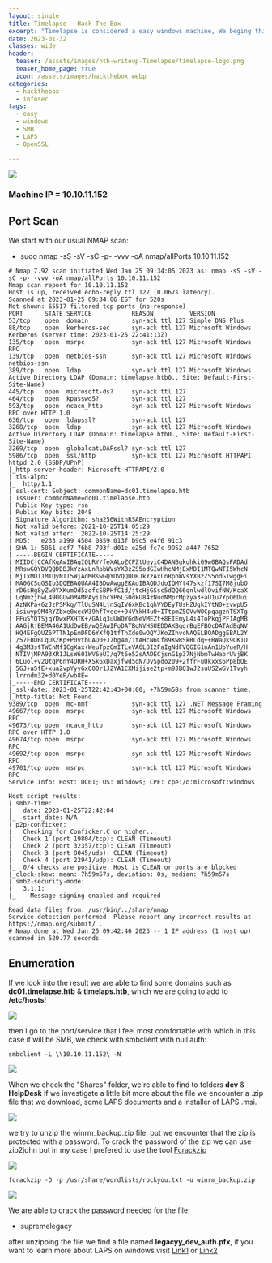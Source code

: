 ```yaml
---
layout: single
title: Timelapse - Hack The Box
excerpt: "Timelapse is considered a easy windows machine, We beging this be finding a pfx file in the shared SMB with null authentification. After getting the file we are able to extract the private key and the cert form it. Then we login as legacyy to the machine using evil-winrm over ssl. To gain access to Administrator we are able to find some credentials that lets us login with the user svc_deploy and using his privilege as LAPS_reader (group) then we are able to get admins 'temp' password"
date: 2023-01-32
classes: wide
header:
  teaser: /assets/images/htb-writeup-Timelapse/timelapse-logo.png
  teaser_home_page: true
  icon: /assets/images/hackthebox.webp
categories:
  - hackthebox
  - infosec
tags:
  - easy
  - windows
  - SMB
  - LAPS
  - OpenSSL

---
```


![](/assets/images/htb-writeup-Timelapse/timelapse-logo.png)

### Machine IP = 10.10.11.152

## Port Scan
We start with our usual NMAP scan:
* sudo nmap -sS -sV -sC -p- -vvv -oA nmap/allPorts 10.10.11.152

```
# Nmap 7.92 scan initiated Wed Jan 25 09:34:05 2023 as: nmap -sS -sV -sC -p- -vvv -oA nmap/allPorts 10.10.11.152
Nmap scan report for 10.10.11.152
Host is up, received echo-reply ttl 127 (0.067s latency).
Scanned at 2023-01-25 09:34:06 EST for 520s
Not shown: 65517 filtered tcp ports (no-response)
PORT      STATE SERVICE           REASON          VERSION
53/tcp    open  domain            syn-ack ttl 127 Simple DNS Plus
88/tcp    open  kerberos-sec      syn-ack ttl 127 Microsoft Windows Kerberos (server time: 2023-01-25 22:41:13Z)
135/tcp   open  msrpc             syn-ack ttl 127 Microsoft Windows RPC
139/tcp   open  netbios-ssn       syn-ack ttl 127 Microsoft Windows netbios-ssn
389/tcp   open  ldap              syn-ack ttl 127 Microsoft Windows Active Directory LDAP (Domain: timelapse.htb0., Site: Default-First-Site-Name)
445/tcp   open  microsoft-ds?     syn-ack ttl 127
464/tcp   open  kpasswd5?         syn-ack ttl 127
593/tcp   open  ncacn_http        syn-ack ttl 127 Microsoft Windows RPC over HTTP 1.0
636/tcp   open  ldapssl?          syn-ack ttl 127
3268/tcp  open  ldap              syn-ack ttl 127 Microsoft Windows Active Directory LDAP (Domain: timelapse.htb0., Site: Default-First-Site-Name)
3269/tcp  open  globalcatLDAPssl? syn-ack ttl 127
5986/tcp  open  ssl/http          syn-ack ttl 127 Microsoft HTTPAPI httpd 2.0 (SSDP/UPnP)
|_http-server-header: Microsoft-HTTPAPI/2.0
| tls-alpn: 
|_  http/1.1
| ssl-cert: Subject: commonName=dc01.timelapse.htb
| Issuer: commonName=dc01.timelapse.htb
| Public Key type: rsa
| Public Key bits: 2048
| Signature Algorithm: sha256WithRSAEncryption
| Not valid before: 2021-10-25T14:05:29
| Not valid after:  2022-10-25T14:25:29
| MD5:   e233 a199 4504 0859 013f b9c5 e4f6 91c3
| SHA-1: 5861 acf7 76b8 703f d01e e25d fc7c 9952 a447 7652
| -----BEGIN CERTIFICATE-----
| MIIDCjCCAfKgAwIBAgIQLRY/feXALoZCPZtUeyiC4DANBgkqhkiG9w0BAQsFADAd
| MRswGQYDVQQDDBJkYzAxLnRpbWVsYXBzZS5odGIwHhcNMjExMDI1MTQwNTI5WhcN
| MjIxMDI1MTQyNTI5WjAdMRswGQYDVQQDDBJkYzAxLnRpbWVsYXBzZS5odGIwggEi
| MA0GCSqGSIb3DQEBAQUAA4IBDwAwggEKAoIBAQDJdoIQMYt47skzf17SI7M8jubO
| rD6sHg8yZw0YXKumOd5zofcSBPHfC1d/jtcHjGSsc5dQQ66qnlwdlOvifNW/KcaX
| LqNmzjhwL49UGUw0MAMPAyi1hcYP6LG0dkU84zNuoNMprMpzya3+aU1u7YpQ6Dui
| AzNKPa+6zJzPSMkg/TlUuSN4LjnSgIV6xKBc1qhVYDEyTUsHZUgkIYtN0+zvwpU5
| isiwyp9M4RYZbxe0xecW39hfTvec++94VYkH4uO+ITtpmZ5OVvWOCpqagznTSXTg
| FFuSYQTSjqYDwxPXHTK+/GAlq3uUWQYGdNeVMEZt+8EIEmyL4i4ToPkqjPF1AgMB
| AAGjRjBEMA4GA1UdDwEB/wQEAwIFoDATBgNVHSUEDDAKBggrBgEFBQcDATAdBgNV
| HQ4EFgQUZ6PTTN1pEmDFD6YXfQ1tfTnXde0wDQYJKoZIhvcNAQELBQADggEBAL2Y
| /57FBUBLqUKZKp+P0vtbUAD0+J7bg4m/1tAHcN6Cf89KwRSkRLdq++RWaQk9CKIU
| 4g3M3stTWCnMf1CgXax+WeuTpzGmITLeVA6L8I2FaIgNdFVQGIG1nAn1UpYueR/H
| NTIVjMPA93XR1JLsW601WV6eUI/q7t6e52sAADECjsnG1p37NjNbmTwHabrUVjBK
| 6Luol+v2QtqP6nY4DRH+XSk6xDaxjfwd5qN7DvSpdoz09+2ffrFuQkxxs6Pp8bQE
| 5GJ+aSfE+xua2vpYyyGxO0Or1J2YA1CXMijise2tp+m9JBQ1wJ2suUS2wGv1Tvyh
| lrrndm32+d0YeP/wb8E=
|_-----END CERTIFICATE-----
|_ssl-date: 2023-01-25T22:42:43+00:00; +7h59m58s from scanner time.
|_http-title: Not Found
9389/tcp  open  mc-nmf            syn-ack ttl 127 .NET Message Framing
49667/tcp open  msrpc             syn-ack ttl 127 Microsoft Windows RPC
49673/tcp open  ncacn_http        syn-ack ttl 127 Microsoft Windows RPC over HTTP 1.0
49674/tcp open  msrpc             syn-ack ttl 127 Microsoft Windows RPC
49692/tcp open  msrpc             syn-ack ttl 127 Microsoft Windows RPC
49701/tcp open  msrpc             syn-ack ttl 127 Microsoft Windows RPC
Service Info: Host: DC01; OS: Windows; CPE: cpe:/o:microsoft:windows

Host script results:
| smb2-time: 
|   date: 2023-01-25T22:42:04
|_  start_date: N/A
| p2p-conficker: 
|   Checking for Conficker.C or higher...
|   Check 1 (port 19804/tcp): CLEAN (Timeout)
|   Check 2 (port 32357/tcp): CLEAN (Timeout)
|   Check 3 (port 8045/udp): CLEAN (Timeout)
|   Check 4 (port 22941/udp): CLEAN (Timeout)
|_  0/4 checks are positive: Host is CLEAN or ports are blocked
|_clock-skew: mean: 7h59m57s, deviation: 0s, median: 7h59m57s
| smb2-security-mode: 
|   3.1.1: 
|_    Message signing enabled and required

Read data files from: /usr/bin/../share/nmap
Service detection performed. Please report any incorrect results at https://nmap.org/submit/ .
# Nmap done at Wed Jan 25 09:42:46 2023 -- 1 IP address (1 host up) scanned in 520.77 seconds
```

## Enumeration

If we look into the result we are able to find some domains such as **dc01.timelapse.htb** & **timelaps.htb**, which we are going to add to **/etc/hosts**!

![](/assets/images/htb-writeup-Timelapse/pic01.png)

then I go to the port/service that I feel most comfortable with which in this case it will be SMB, we check with smbclient with null auth:
```
smbclient -L \\10.10.11.152\ -N 
```

![](/assets/images/htb-writeup-Timelapse/pic02.png)

When we check the "Shares" folder, we're able to find to folders **dev** & **HelpDesk** if we investigate a little bit more about the file we encounter a .zip file that we download, some LAPS documents and a installer of LAPS .msi.

![](/assets/images/htb-writeup-Timelapse/pic03.png)

we try to unzip the winrm_backup.zip file, but we encounter that the zip  is protected with a password. To crack the password of the zip we can use zip2john but in my case I prefered to use the tool [Fcrackzip](https://www.kali.org/tools/fcrackzip/)

![](/assets/images/htb-writeup-Timelapse/pic04.png)

```
fcrackzip -D -p /usr/share/wordlists/rockyou.txt -u winrm_backup.zip
```
![](/assets/images/htb-writeup-Timelapse/pic05.png)

We are able to crack the password needed for the file:
* supremelegacy

after unzipping the file we find a file named **legacyy_dev_auth.pfx**, if you want to learn more about LAPS on windows visit [Link1](https://www.howtouselinux.com/post/pfx-file-with-examples) or [Link2](https://www.ibm.com/docs/en/arl/9.7?topic=certification-extracting-certificate-keys-from-pfx-file)